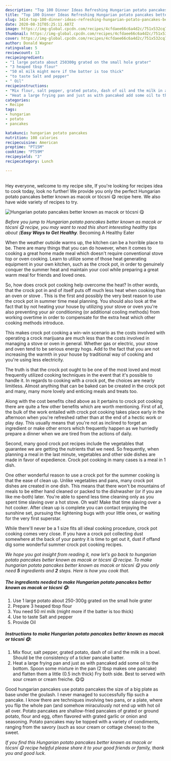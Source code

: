 ```yaml
---
description: "Top 100 Dinner Ideas Refreshing Hungarian potato pancakes better known as macok or tócsni 😋"
title: "Top 100 Dinner Ideas Refreshing Hungarian potato pancakes better known as macok or tócsni 😋"
slug: 3414-top-100-dinner-ideas-refreshing-hungarian-potato-pancakes-better-known-as-macok-or-tocsni
date: 2020-08-31T05:25:11.687Z
image: https://img-global.cpcdn.com/recipes/4cfdaee66c6a4d2c/751x532cq70/hungarian-potato-pancakes-better-known-as-macok-or-tocsni-😋-recipe-main-photo.jpg
thumbnail: https://img-global.cpcdn.com/recipes/4cfdaee66c6a4d2c/751x532cq70/hungarian-potato-pancakes-better-known-as-macok-or-tocsni-😋-recipe-main-photo.jpg
cover: https://img-global.cpcdn.com/recipes/4cfdaee66c6a4d2c/751x532cq70/hungarian-potato-pancakes-better-known-as-macok-or-tocsni-😋-recipe-main-photo.jpg
author: Donald Wagner
ratingvalue: 5
reviewcount: 13
recipeingredient:
- "1 large potato about 250300g grated on the small hole grater"
- "3 heaped tbsp flour"
- "50 ml milk might more if the batter is too thick"
- "to taste Salt and pepper"
- " Oil"
recipeinstructions:
- "Mix flour, salt pepper, grated potato, dash of oil and the milk in a bowl. Should be the consistency of a ticker pancake batter."
- "Heat a large frying pan and just as with pancaked add some oil to the bottom. Spoon some mixture in the pan (2 tbsp makes one pancake) and flatten them a little (0.5 inch thick) Fry both side. Best to served with sour cream or cream freiche. 😋😋"
categories:
- Recipe
tags:
- hungarian
- potato
- pancakes

katakunci: hungarian potato pancakes 
nutrition: 108 calories
recipecuisine: American
preptime: "PT15M"
cooktime: "PT59M"
recipeyield: "3"
recipecategory: Lunch

---
```

<br>
Hey everyone, welcome to my recipe site, If you're looking for recipes idea to cook today, look no further! We provide you only the perfect Hungarian potato pancakes better known as macok or tócsni 😋 recipe here. We also have wide variety of recipes to try.
<br>


![Hungarian potato pancakes better known as macok or tócsni 😋](https://img-global.cpcdn.com/recipes/4cfdaee66c6a4d2c/751x532cq70/hungarian-potato-pancakes-better-known-as-macok-or-tocsni-😋-recipe-main-photo.jpg)

<i>Before you jump to Hungarian potato pancakes better known as macok or tócsni 😋 recipe, you may want to read this short interesting healthy tips about {<strong>Easy Ways to Get Healthy</strong>.</i>
Becoming A Healthy Eater


When the weather outside warms up, the kitchen can be a horrible place to be. There are many things that you can do however, when it comes to cooking a great home made meal which doesn't require conventional stove top or oven cooking. Learn to utilize some of those heat generating equipment in your own kitchen, such as the crock pot, in order to genuinely conquer the summer heat and maintain your cool while preparing a great warm meal for friends and loved ones.

So, how does crock pot cooking help overcome the heat? In other words, that the crock pot in and of itself puts off much less heat when cooking than an oven or stove . This is the first and possibly the very best reason to use the crock pot in summer time meal planning. You should also look at the fact that by not heating your house by utilizing your stove or oven you're also preventing your air conditioning (or additional cooling methods) from working overtime in order to compensate for the extra heat which other cooking methods introduce.

This makes crock pot cooking a win-win scenario as the costs involved with operating a crock marijuana are much less than the costs involved in managing a stove or oven in general. Whether gas or electric, your stove and oven tend to be serious energy hogs. Add to the fact that you are not increasing the warmth in your house by traditional way of cooking and you're using less electricity.

 The truth is that the crock pot ought to be one of the most loved and most frequently utilized cooking techniques in the event that it's possible to handle it. In regards to cooking with a crock pot, the choices are nearly limitless.  Almost anything that can be baked can be created in the crock pot and many, many more lovely and enticing meals and treats too.



Along with the cost benefits cited above as it pertains to crock pot cooking there are quite a few other benefits which are worth mentioning. First of all, the bulk of the work entailed with crock pot cooking takes place early in the afternoon when you're refreshed rather than at the end of a hectic work or play day. This usually means that you're not as inclined to forget an ingredient or make other errors which frequently happen as we hurriedly prepare a dinner when we are tired from the actions of daily.

Second, many good crock pot recipes include the vegetables that guarantee we are getting the nutrients that we need. So frequently, when planning a meal in the last minute, vegetables and other side dishes are made in favor of expedience. Crock pot cooking in many cases is a meal in 1 dish.

One other wonderful reason to use a crock pot for the summer cooking is that the ease of clean up.  Unlike vegetables and pans, many crock pot dishes are created in one dish. This means that there won't be mountains of meals to be either hand cleaned or packed to the dishwasher (or if you are like me-both) later. You're able to spend less time cleaning only as you spent time slaving over a hot stove. Oh wait! Make that time slaving over a hot cooker. After clean up is complete you can contact enjoying the sunshine set, pursuing the lightening bugs with your little ones, or waiting for the very first superstar.

While there'll never be a 1 size fits all ideal cooking procedure, crock pot cooking comes very close. If you have a crock pot collecting dust somewhere at the back of your pantry it is time to get out it, dust if offand dig some wonderful summer crock pot cooking recipes.


<i>We hope you got insight from reading it, now let's go back to hungarian potato pancakes better known as macok or tócsni 😋 recipe. To make hungarian potato pancakes better known as macok or tócsni 😋 you only need <strong>5</strong> ingredients and <strong>2</strong> steps. Here is how you cook that.
</i>

##### The ingredients needed to make Hungarian potato pancakes better known as macok or tócsni 😋:

1. Use 1 large potato about 250-300g grated on the small hole grater
1. Prepare 3 heaped tbsp flour
1. You need 50 ml milk (might more if the batter is too thick)
1. Use to taste Salt and pepper
1. Provide  Oil


##### Instructions to make Hungarian potato pancakes better known as macok or tócsni 😋:

1. Mix flour, salt pepper, grated potato, dash of oil and the milk in a bowl. Should be the consistency of a ticker pancake batter.
1. Heat a large frying pan and just as with pancaked add some oil to the bottom. Spoon some mixture in the pan (2 tbsp makes one pancake) and flatten them a little (0.5 inch thick) Fry both side. Best to served with sour cream or cream freiche. 😋😋


Good hungarian pancakes use potato pancakes the size of a big plate as base under the goulash. I never managed to successfully flip such a pancake. I know there are techniques involving two pans, or a plate, where you flip the whole pan (and somehow miraculously not end up with hot oil all over. Potato pancakes are shallow-fried pancakes of grated or ground potato, flour and egg, often flavored with grated garlic or onion and seasoning. Potato pancakes may be topped with a variety of condiments, ranging from the savory (such as sour cream or cottage cheese) to the sweet. 

<i>If you find this Hungarian potato pancakes better known as macok or tócsni 😋 recipe helpful please share it to your good friends or family, thank you and good luck.</i>
